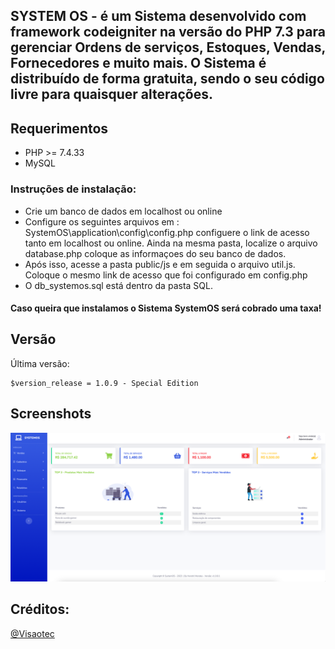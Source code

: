## SYSTEM OS - é um  Sistema desenvolvido com framework codeigniter na versão do PHP 7.3 para gerenciar  Ordens de serviços, Estoques, Vendas, Fornecedores e muito mais. O Sistema é distribuído de forma gratuita, sendo o seu código livre para quaisquer alterações.
## Requerimentos
* PHP >= 7.4.33
* MySQL

### Instruções de instalação:
* Crie um banco de dados em localhost ou online
* Configure os seguintes arquivos em : SystemOS\application\config\config.php
 configuere o  link de acesso tanto em localhost ou online.
 Ainda na mesma pasta, localize o arquivo database.php coloque as informaçoes do seu banco de dados.
* Após isso, acesse a pasta public/js e em seguida o arquivo util.js. Coloque o mesmo link de acesso que foi configurado em config.php
* O db_systemos.sql  está dentro da pasta SQL.
#### Caso queira que instalamos o Sistema SystemOS será cobrado uma taxa!
##

## Versão
Última versão:

    $version_release = 1.0.9 - Special Edition

## Screenshots
![systemos](https://github.com/hendrilmendes/SystemOS/blob/main/systemos.PNG)

##
## Créditos: 
<div>
<a href = "https://github.com/visaotec/SystemOS" target="_blank">@Visaotec</a><br>
</div><br>

